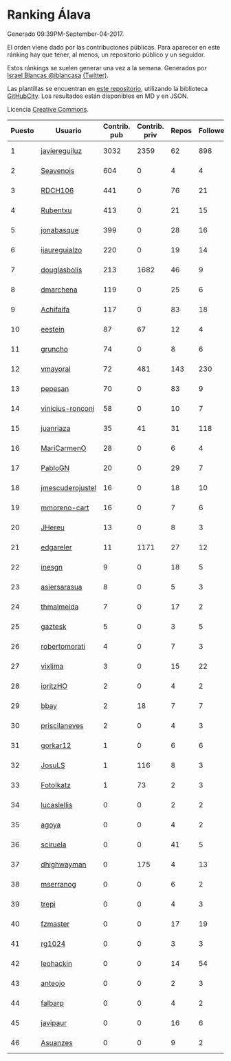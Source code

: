 # Ranking Álava

Generado 09:39PM-September-04-2017.

El orden viene dado por las contribuciones públicas. Para aparecer en este ránking hay que tener, al menos, un repositorio público y un seguidor.

Estos ránkings se suelen generar una vez a la semana. Generados por [Israel Blancas @iblancasa](https://github.com/iblancasa/) [(Twitter)](https://twitter.com/iblancasa).

Las plantillas se encuentran en [este repositorio](https://github.com/iblancasa/GH-Spanish-Ranking), utilizando la biblioteca [GitHubCity](https://github.com/iblancasa/GitHubCity). Los resultados están disponibles en MD y en JSON.

Licencia [Creative Commons](https://creativecommons.org/licenses/by/4.0/).

| Puesto   |  Usuario  | Contrib. pub | Contrib. priv |Repos| Followers | Desde |  Avatar  |
|----------|-----------|--------------|---------------|-----|-----------|-------|----------|
|1|[javiereguiluz](https://github.com/javiereguiluz)|3032|2359|62|898|2009-04-13|![javiereguiluz](https://avatars0.githubusercontent.com/u/73419)|
|2|[Seavenois](https://github.com/Seavenois)|604|0|4|4|2013-09-30|![Seavenois](https://avatars3.githubusercontent.com/u/5575437)|
|3|[RDCH106](https://github.com/RDCH106)|441|0|76|21|2012-02-28|![RDCH106](https://avatars0.githubusercontent.com/u/1483414)|
|4|[Rubentxu](https://github.com/Rubentxu)|413|0|21|15|2011-02-07|![Rubentxu](https://avatars0.githubusercontent.com/u/604924)|
|5|[jonabasque](https://github.com/jonabasque)|399|0|28|16|2012-05-05|![jonabasque](https://avatars3.githubusercontent.com/u/1707606)|
|6|[ijaureguialzo](https://github.com/ijaureguialzo)|220|0|19|14|2014-02-21|![ijaureguialzo](https://avatars0.githubusercontent.com/u/6746736)|
|7|[douglasbolis](https://github.com/douglasbolis)|213|1682|46|9|2014-12-05|![douglasbolis](https://avatars0.githubusercontent.com/u/10091295)|
|8|[dmarchena](https://github.com/dmarchena)|119|0|25|6|2013-02-18|![dmarchena](https://avatars0.githubusercontent.com/u/3629385)|
|9|[Achifaifa](https://github.com/Achifaifa)|117|0|83|18|2013-11-18|![Achifaifa](https://avatars1.githubusercontent.com/u/5968349)|
|10|[eestein](https://github.com/eestein)|87|67|12|4|2012-07-27|![eestein](https://avatars2.githubusercontent.com/u/2049255)|
|11|[gruncho](https://github.com/gruncho)|74|0|8|6|2010-08-08|![gruncho](https://avatars0.githubusercontent.com/u/357635)|
|12|[vmayoral](https://github.com/vmayoral)|72|481|143|230|2012-01-24|![vmayoral](https://avatars2.githubusercontent.com/u/1375246)|
|13|[pepesan](https://github.com/pepesan)|70|0|83|9|2011-07-15|![pepesan](https://avatars2.githubusercontent.com/u/917451)|
|14|[vinicius-ronconi](https://github.com/vinicius-ronconi)|58|0|10|7|2016-02-02|![vinicius-ronconi](https://avatars0.githubusercontent.com/u/17026616)|
|15|[juanriaza](https://github.com/juanriaza)|35|41|31|118|2011-01-09|![juanriaza](https://avatars2.githubusercontent.com/u/554079)|
|16|[MariCarmenO](https://github.com/MariCarmenO)|28|0|6|4|2016-02-11|![MariCarmenO](https://avatars1.githubusercontent.com/u/17174740)|
|17|[PabloGN](https://github.com/PabloGN)|20|0|29|7|2014-02-04|![PabloGN](https://avatars3.githubusercontent.com/u/6580044)|
|18|[jmescuderojustel](https://github.com/jmescuderojustel)|16|0|18|10|2013-06-20|![jmescuderojustel](https://avatars3.githubusercontent.com/u/4746474)|
|19|[mmoreno-cart](https://github.com/mmoreno-cart)|16|0|7|6|2014-02-04|![mmoreno-cart](https://avatars3.githubusercontent.com/u/6586794)|
|20|[JHereu](https://github.com/JHereu)|13|0|8|3|2014-04-08|![JHereu](https://avatars0.githubusercontent.com/u/7224058)|
|21|[edgareler](https://github.com/edgareler)|11|1171|27|12|2011-01-07|![edgareler](https://avatars1.githubusercontent.com/u/552391)|
|22|[inesgn](https://github.com/inesgn)|9|0|18|5|2014-04-26|![inesgn](https://avatars2.githubusercontent.com/u/7416721)|
|23|[asiersarasua](https://github.com/asiersarasua)|8|0|5|3|2013-01-06|![asiersarasua](https://avatars1.githubusercontent.com/u/3200264)|
|24|[thmalmeida](https://github.com/thmalmeida)|7|0|17|2|2011-09-19|![thmalmeida](https://avatars0.githubusercontent.com/u/1062585)|
|25|[gaztesk](https://github.com/gaztesk)|5|0|3|5|2012-11-20|![gaztesk](https://avatars0.githubusercontent.com/u/2839170)|
|26|[robertomorati](https://github.com/robertomorati)|4|0|7|3|2013-02-02|![robertomorati](https://avatars2.githubusercontent.com/u/3457738)|
|27|[vixlima](https://github.com/vixlima)|3|0|15|22|2009-08-08|![vixlima](https://avatars0.githubusercontent.com/u/113282)|
|28|[ioritzHO](https://github.com/ioritzHO)|2|0|4|2|2012-08-19|![ioritzHO](https://avatars1.githubusercontent.com/u/2179398)|
|29|[bbay](https://github.com/bbay)|2|18|7|7|2013-06-20|![bbay](https://avatars3.githubusercontent.com/u/4747724)|
|30|[priscilaneves](https://github.com/priscilaneves)|2|0|4|3|2014-04-03|![priscilaneves](https://avatars3.githubusercontent.com/u/7153399)|
|31|[gorkar12](https://github.com/gorkar12)|1|0|6|6|2013-09-25|![gorkar12](https://avatars0.githubusercontent.com/u/5543281)|
|32|[JosuLS](https://github.com/JosuLS)|1|116|8|3|2015-03-31|![JosuLS](https://avatars2.githubusercontent.com/u/11742363)|
|33|[FotoIkatz](https://github.com/FotoIkatz)|1|73|2|3|2015-11-19|![FotoIkatz](https://avatars0.githubusercontent.com/u/15926085)|
|34|[lucaslellis](https://github.com/lucaslellis)|0|0|2|2|2009-07-12|![lucaslellis](https://avatars2.githubusercontent.com/u/104232)|
|35|[agoya](https://github.com/agoya)|0|0|4|2|2012-02-03|![agoya](https://avatars3.githubusercontent.com/u/1406621)|
|36|[sciruela](https://github.com/sciruela)|0|0|41|5|2011-03-23|![sciruela](https://avatars0.githubusercontent.com/u/685716)|
|37|[dhighwayman](https://github.com/dhighwayman)|0|175|4|13|2009-04-10|![dhighwayman](https://avatars2.githubusercontent.com/u/72442)|
|38|[mserranog](https://github.com/mserranog)|0|0|6|2|2012-04-17|![mserranog](https://avatars1.githubusercontent.com/u/1651085)|
|39|[trepi](https://github.com/trepi)|0|0|4|3|2011-04-27|![trepi](https://avatars0.githubusercontent.com/u/755738)|
|40|[fzmaster](https://github.com/fzmaster)|0|0|17|19|2010-04-01|![fzmaster](https://avatars1.githubusercontent.com/u/235282)|
|41|[rg1024](https://github.com/rg1024)|0|0|3|3|2010-05-02|![rg1024](https://avatars0.githubusercontent.com/u/262476)|
|42|[leohackin](https://github.com/leohackin)|0|0|14|54|2009-08-17|![leohackin](https://avatars0.githubusercontent.com/u/116130)|
|43|[anteojo](https://github.com/anteojo)|0|0|2|3|2009-04-06|![anteojo](https://avatars1.githubusercontent.com/u/70954)|
|44|[falbarp](https://github.com/falbarp)|0|0|4|2|2013-05-27|![falbarp](https://avatars1.githubusercontent.com/u/4542512)|
|45|[javipaur](https://github.com/javipaur)|0|0|16|6|2013-02-06|![javipaur](https://avatars1.githubusercontent.com/u/3490928)|
|46|[Asuanzes](https://github.com/Asuanzes)|0|0|9|2|2013-05-12|![Asuanzes](https://avatars0.githubusercontent.com/u/4410315)|

